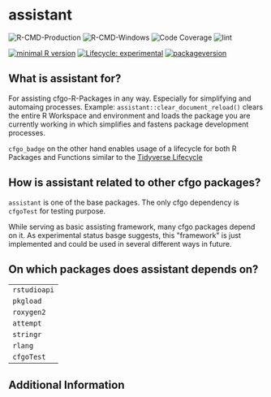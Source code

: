 # assistant

![R-CMD-Production](https://github.com/cfgo/assistant/workflows/R-CMD-Production/badge.svg)
![R-CMD-Windows](https://github.com/cfgo/assistant/workflows/R-CMD-Windows/badge.svg)
![Code Coverage](https://github.com/cfgo/assistant/workflows/Code%20Coverage/badge.svg)
![lint](https://github.com/cfgo/assistant/workflows/lint/badge.svg)

[![minimal R
version](https://img.shields.io/badge/R%3E%3D-3.6.0-6666ff.svg)](https://cran.r-project.org/)
[![Lifecycle:
experimental](https://img.shields.io/badge/lifecycle-experimental-orange.svg)](https://www.tidyverse.org/lifecycle/#experimental)
[![packageversion](https://img.shields.io/badge/Package%20version-0.0.3-orange.svg?style=flat-square)](commits/master)

## What is assistant for?
For assisting cfgo-R-Packages in any way. Especially for simplifying and automaing processes.
Example: `assistant::clear_document_reload()` clears the entire R Workspace and environment and loads the package you are currently working in which simplifies and fastens package development processes.

`cfgo_badge` on the other hand enables usage of a lifecycle for both R Packages and Functions similar to the [Tidyverse Lifecycle](https://www.tidyverse.org/lifecycle/)

## How is assistant related to other cfgo packages?
`assistant` is one of the base packages. The only cfgo dependency is `cfgoTest` for testing purpose.

While serving as basic assisting framework, many cfgo packages depend on it. As experimental status basge suggests, this "framework" is just implemented and could be used in several different ways in future.

## On which packages does assistant depends on?

|                |
| :------------- |
| `rstudioapi`   |
| `pkgload`      |
| `roxygen2`     |
| `attempt`      |
| `stringr`      |
| `rlang`        |
| `cfgoTest`     |

## Additional Information

